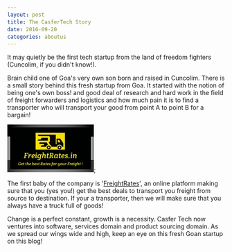 ```yaml
---
layout: post
title: The CasferTech Story
date: 2016-09-20
categories: aboutus
---
```


It may quietly be the first tech startup from the land of freedom fighters (Cuncolim, if you didn't know!).

Brain child one of Goa's very own son born and raised in Cuncolim. There is a small story behind this fresh startup from Goa. 
It started with the notion of being one's own boss! and good deal of research and hard work in the field of freight forwarders and
logistics and how much pain it is to find a transporter who will transport your good from point A to point B for a bargain!

![business card](/assets/aboutus/businesscard.jpg);

The first baby of the company is '[FreightRates](http://freightrates.in)', an online platform
making sure that you (yes you!) get the best deals to transport you freight from source to destination. If your a transporter,
then we will make sure that you always have a truck full of goods!

Change is a perfect constant, growth is a necessity. Casfer Tech now ventures into software, services domain and 
product sourcing domain. As we spread our wings wide and high, keep an eye on this fresh Goan startup on this blog!
